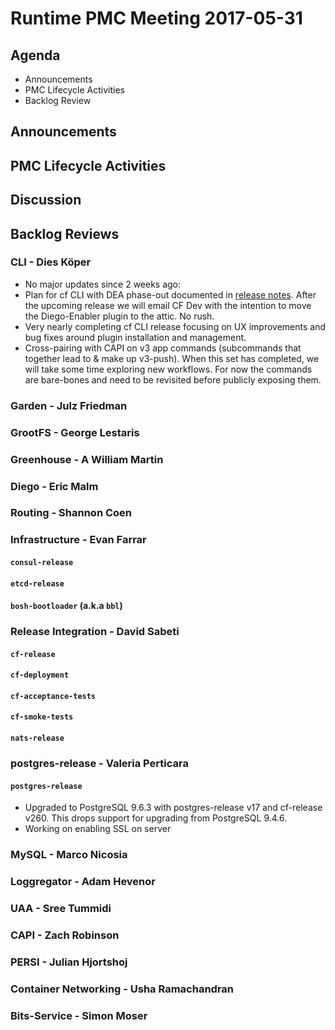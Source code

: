 # Runtime PMC Meeting 2017-05-31

## Agenda

* Announcements
* PMC Lifecycle Activities
* Backlog Review

## Announcements


## PMC Lifecycle Activities


## Discussion


## Backlog Reviews

### CLI - Dies Köper
- No major updates since 2 weeks ago:
- Plan for cf CLI with DEA phase-out documented in [release notes](https://www.pivotaltracker.com/story/show/140879877). After the upcoming release we will email CF Dev with the intention to move the Diego-Enabler plugin to the attic. No rush.
- Very nearly completing cf CLI release focusing on UX improvements and bug fixes around plugin installation and management.
- Cross-pairing with CAPI on v3 app commands (subcommands that together lead to & make up v3-push). When this set has completed, we will take some time exploring new workflows. For now the commands are bare-bones and need to be revisited before publicly exposing them.

### Garden - Julz Friedman

### GrootFS - George Lestaris


### Greenhouse - A William Martin


### Diego - Eric Malm


### Routing - Shannon Coen


### Infrastructure - Evan Farrar

#### `consul-release`


#### `etcd-release`

#### `bosh-bootloader` (a.k.a `bbl`)

### Release Integration - David Sabeti

#### `cf-release`

#### `cf-deployment`

#### `cf-acceptance-tests`

#### `cf-smoke-tests`

#### `nats-release`

### postgres-release - Valeria Perticara

#### `postgres-release`
- Upgraded to PostgreSQL 9.6.3 with postgres-release v17 and cf-release v260. This drops support for upgrading from PostgreSQL 9.4.6.
- Working on enabling SSL on server

### MySQL - Marco Nicosia

### Loggregator - Adam Hevenor

### UAA - Sree Tummidi

### CAPI - Zach Robinson

### PERSI - Julian Hjortshoj

### Container Networking - Usha Ramachandran

### Bits-Service - Simon Moser
